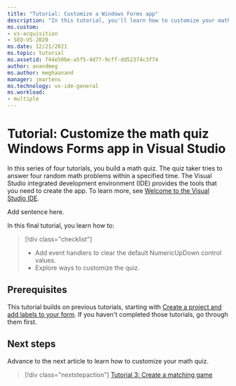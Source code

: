 ```yaml
---
title: "Tutorial: Customize a Windows Forms app"
description: "In this tutorial, you'll learn how to customize your math quiz Windows Forms app. You’ll also use the Visual Studio IDE to add event handlers to clear values."
ms.custom: 
- vs-acquisition
- SEO-VS-2020
ms.date: 12/21/2021
ms.topic: tutorial
ms.assetid: f44e50be-a5f5-4d77-9cff-dd52374c3f74
author: anandmeg
ms.author: meghaanand
manager: jmartens
ms.technology: vs-ide-general
ms.workload:
- multiple
---
```


# Tutorial: Customize the math quiz Windows Forms app in Visual Studio

In this series of four tutorials, you build a math quiz. The quiz taker tries to answer four random math problems within a specified time. The Visual Studio integrated development environment (IDE) provides the tools that you need to create the app. To learn more, see [Welcome to the Visual Studio IDE](../get-started/visual-studio-ide.md).

Add sentence here.

In this final tutorial, you learn how to:

> [!div class="checklist"]
> - Add event handlers to clear the default NumericUpDown control values.
> - Explore ways to customize the quiz.

## Prerequisites

This tutorial builds on previous tutorials, starting with [Create a project and add labels to your form](tutorial-windows-forms-math-quiz-create-project-add-labels.md). If you haven't completed those tutorials, go through them first.

## Next steps

Advance to the next article to learn how to customize your math quiz.
> [!div class="nextstepaction"]
> [Tutorial 3: Create a matching game](tutorial-3-create-a-matching-game.md)